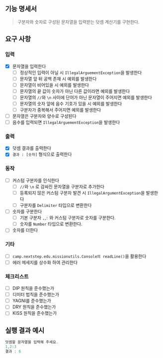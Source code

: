 ## 기능 명세서 
> 구분자와 숫자로 구성된 문자열을 입력받는 덧셈 계산기를 구현한다.

## 요구 사항 
### 입력
- [x] 문자열을 입력한다
  - [ ] 정상적인 입력이 아닐 시 `IllegalArguementException`을 발생한다
  - [ ] 문자열 앞 뒤 공백 존재 시 예외를 발생한다 
  - [ ] 문자열이 비어있을 시 예외를 발생한다
  - [ ] 문자열의 끝 값이 숫자가 아닌 다른 값이라면 예외를 발생한다
  - [ ] 문자열의 `//`와 `\n` 사이에 단어가 아닌 문자열이 주어지면 예외를 발생한다
  - [ ] 문자열의 숫자 앞에 음수 기호가 있을 시 예외를 발생한다
  - [ ] 구분자가 중복해서 주어지면 예외를 발생한다
- [ ] 문자열은 구분자와 양수로 구성된다
- [ ] 음수를 입력되면 `IllegalArguementException`을 발생한다

### 출력
- [x] 덧셈 결과를 출력한다
- [x] `결과 : [숫자]` 형식으로 출력한다

### 동작 
- [ ] 커스텀 구분자를 인식한다
  - [ ] `//`와 `\n` 로 감싸진 문자열을 구분자로 추가한다
  - [ ] 등록되지 않은 커스텀 구분자 발견 시 `IllegalArgumentException`을 발생한다
  - [ ] 구분자를 `Delimiter` 타입으로 변환한다
- [ ] 숫자를 구분한다
  - [ ] 기본 구분자 `,`,`:` 와 커스텀 구분자로 숫자를 구분한다.
  - [ ] 숫자를 `Number` 타입으로 변환한다.
- [ ] 숫자를 더한다

### 기타 
- [ ] `camp.nextstep.edu.missionutils.Console의 readLine()`을 활용한다
- [ ] 에러 메세지를 상수화 하여 관리한다 

### 체크리스트 
- [ ] DIP 원칙을 준수했는가
- [ ] 디미터 법칙을 준수했는가
- [ ] YAGNI를 준수했는가
- [ ] DRY 원칙을 준수했는가
- [ ] KISS 원칙을 준수했는가

## 실행 결과 예시
```java
덧셈할 문자열을 입력해 주세요.
1,2:3
결과 : 6
```